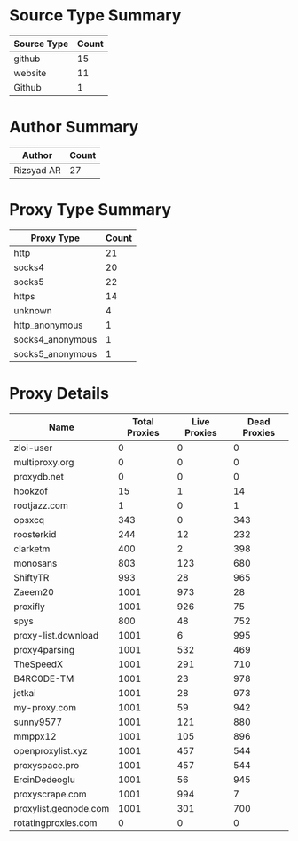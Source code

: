 # Source Type Summary

| Source Type | Count |
|-------------|-------|
| github | 15 |
| website | 11 |
| Github | 1 |


# Author Summary

| Author | Count |
|--------|-------|
| Rizsyad AR | 27 |


# Proxy Type Summary

| Proxy Type | Count |
|------------|-------|
| http | 21 |
| socks4 | 20 |
| socks5 | 22 |
| https | 14 |
| unknown | 4 |
| http_anonymous | 1 |
| socks4_anonymous | 1 |
| socks5_anonymous | 1 |


# Proxy Details

| Name | Total Proxies | Live Proxies | Dead Proxies |
|------|---------------|--------------|---------------|
| zloi-user | 0 | 0 | 0 |
| multiproxy.org | 0 | 0 | 0 |
| proxydb.net | 0 | 0 | 0 |
| hookzof | 15 | 1 | 14 |
| rootjazz.com | 1 | 0 | 1 |
| opsxcq | 343 | 0 | 343 |
| roosterkid | 244 | 12 | 232 |
| clarketm | 400 | 2 | 398 |
| monosans | 803 | 123 | 680 |
| ShiftyTR | 993 | 28 | 965 |
| Zaeem20 | 1001 | 973 | 28 |
| proxifly | 1001 | 926 | 75 |
| spys | 800 | 48 | 752 |
| proxy-list.download | 1001 | 6 | 995 |
| proxy4parsing | 1001 | 532 | 469 |
| TheSpeedX | 1001 | 291 | 710 |
| B4RC0DE-TM | 1001 | 23 | 978 |
| jetkai | 1001 | 28 | 973 |
| my-proxy.com | 1001 | 59 | 942 |
| sunny9577 | 1001 | 121 | 880 |
| mmppx12 | 1001 | 105 | 896 |
| openproxylist.xyz | 1001 | 457 | 544 |
| proxyspace.pro | 1001 | 457 | 544 |
| ErcinDedeoglu | 1001 | 56 | 945 |
| proxyscrape.com | 1001 | 994 | 7 |
| proxylist.geonode.com | 1001 | 301 | 700 |
| rotatingproxies.com | 0 | 0 | 0 |

